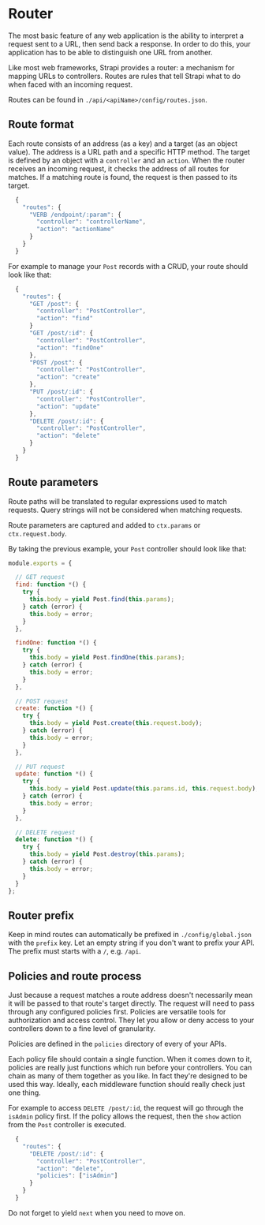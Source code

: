 # Router

The most basic feature of any web application is the ability to interpret a request sent to a URL,
then send back a response. In order to do this, your application has to be able to distinguish one URL
from another.

Like most web frameworks, Strapi provides a router: a mechanism for mapping URLs to controllers.
Routes are rules that tell Strapi what to do when faced with an incoming request.

Routes can be found in `./api/<apiName>/config/routes.json`.

## Route format

Each route consists of an address (as a key) and a target (as an object value).
The address is a URL path and a specific HTTP method. The target is defined by an object with a
`controller` and an `action`. When the router receives an incoming request, it checks the address
of all routes for matches. If a matching route is found, the request is then passed to its target.

```js
  {
    "routes": {
      "VERB /endpoint/:param": {
        "controller": "controllerName",
        "action": "actionName"
      }
    }
  }
```

For example to manage your `Post` records with a CRUD, your route should look like that:
```js
  {
    "routes": {
      "GET /post": {
        "controller": "PostController",
        "action": "find"
      }
      "GET /post/:id": {
        "controller": "PostController",
        "action": "findOne"
      },
      "POST /post": {
        "controller": "PostController",
        "action": "create"
      },
      "PUT /post/:id": {
        "controller": "PostController",
        "action": "update"
      },
      "DELETE /post/:id": {
        "controller": "PostController",
        "action": "delete"
      }
    }
  }
```

## Route parameters

Route paths will be translated to regular expressions used to match requests.
Query strings will not be considered when matching requests.

Route parameters are captured and added to `ctx.params` or `ctx.request.body`.

By taking the previous example, your `Post` controller should look like that:
```js
module.exports = {

  // GET request
  find: function *() {
    try {
      this.body = yield Post.find(this.params);
    } catch (error) {
      this.body = error;
    }
  },

  findOne: function *() {
    try {
      this.body = yield Post.findOne(this.params);
    } catch (error) {
      this.body = error;
    }
  },

  // POST request
  create: function *() {
    try {
      this.body = yield Post.create(this.request.body);
    } catch (error) {
      this.body = error;
    }
  },

  // PUT request
  update: function *() {
    try {
      this.body = yield Post.update(this.params.id, this.request.body);
    } catch (error) {
      this.body = error;
    }
  },

  // DELETE request
  delete: function *() {
    try {
      this.body = yield Post.destroy(this.params);
    } catch (error) {
      this.body = error;
    }
  }
};  

```

## Router prefix

Keep in mind routes can automatically be prefixed in `./config/global.json` with the `prefix` key.
Let an empty string if you don't want to prefix your API. The prefix must starts with a `/`, e.g. `/api`.

## Policies and route process

Just because a request matches a route address doesn't necessarily mean it will be passed to that
route's target directly. The request will need to pass through any configured policies first.
Policies are versatile tools for authorization and access control. They let you allow or deny
access to your controllers down to a fine level of granularity.

Policies are defined in the `policies` directory of every of your APIs.

Each policy file should contain a single function. When it comes down to it, policies are
really just functions which run before your controllers. You can chain as many of them
together as you like. In fact they're designed to be used this way. Ideally, each middleware
function should really check just one thing.

For example to access `DELETE /post/:id`, the request will go through the `isAdmin` policy first.
If the policy allows the request, then the `show` action from the `Post` controller is executed.

```js
  {
    "routes": {
      "DELETE /post/:id": {
        "controller": "PostController",
        "action": "delete",
        "policies": ["isAdmin"]
      }
    }
  }
```

Do not forget to yield `next` when you need to move on.
